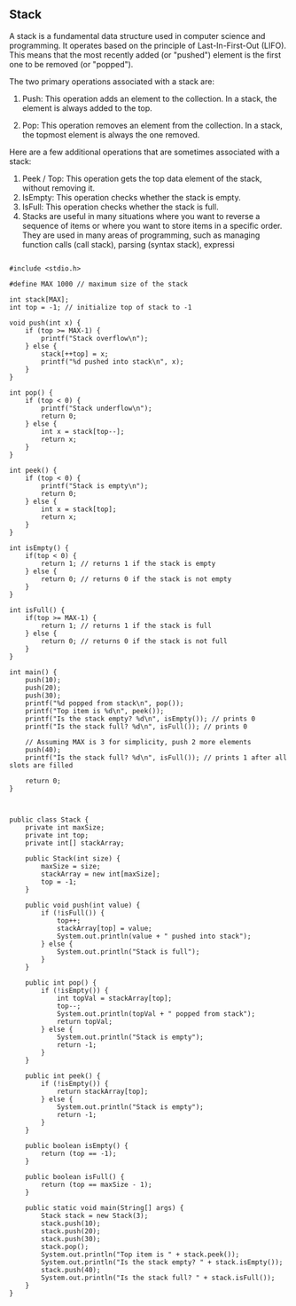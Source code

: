 ## Stack 

A stack is a fundamental data structure used in computer science and programming. It operates based on the principle of Last-In-First-Out (LIFO). This means that the most recently added (or "pushed") element is the first one to be removed (or "popped").

The two primary operations associated with a stack are:

1. Push: This operation adds an element to the collection. In a stack, the element is always added to the top.

2. Pop: This operation removes an element from the collection. In a stack, the topmost element is always the one removed.

Here are a few additional operations that are sometimes associated with a stack:

1. Peek / Top: This operation gets the top data element of the stack, without removing it.
2. IsEmpty: This operation checks whether the stack is empty.
3. IsFull: This operation checks whether the stack is full.
4. Stacks are useful in many situations where you want to reverse a sequence of items or where you want to store items in a specific order. They are used in many areas of programming, such as managing function calls (call stack), parsing (syntax stack), expressi

```

#include <stdio.h>

#define MAX 1000 // maximum size of the stack

int stack[MAX];
int top = -1; // initialize top of stack to -1

void push(int x) {
    if (top >= MAX-1) {
        printf("Stack overflow\n");
    } else {
        stack[++top] = x;
        printf("%d pushed into stack\n", x);
    }
}

int pop() {
    if (top < 0) {
        printf("Stack underflow\n");
        return 0;
    } else {
        int x = stack[top--];
        return x;
    }
}

int peek() {
    if (top < 0) {
        printf("Stack is empty\n");
        return 0;
    } else {
        int x = stack[top];
        return x;
    }
}

int isEmpty() {
    if(top < 0) {
        return 1; // returns 1 if the stack is empty
    } else {
        return 0; // returns 0 if the stack is not empty
    }
}

int isFull() {
    if(top >= MAX-1) {
        return 1; // returns 1 if the stack is full
    } else {
        return 0; // returns 0 if the stack is not full
    }
}

int main() {
    push(10);
    push(20);
    push(30);
    printf("%d popped from stack\n", pop());
    printf("Top item is %d\n", peek());
    printf("Is the stack empty? %d\n", isEmpty()); // prints 0
    printf("Is the stack full? %d\n", isFull()); // prints 0

    // Assuming MAX is 3 for simplicity, push 2 more elements
    push(40);
    printf("Is the stack full? %d\n", isFull()); // prints 1 after all slots are filled

    return 0;
}


```


```

public class Stack {
    private int maxSize;
    private int top;
    private int[] stackArray;

    public Stack(int size) {
        maxSize = size;
        stackArray = new int[maxSize];
        top = -1;
    }

    public void push(int value) {
        if (!isFull()) {
            top++;
            stackArray[top] = value;
            System.out.println(value + " pushed into stack");
        } else {
            System.out.println("Stack is full");
        }
    }

    public int pop() {
        if (!isEmpty()) {
            int topVal = stackArray[top];
            top--;
            System.out.println(topVal + " popped from stack");
            return topVal;
        } else {
            System.out.println("Stack is empty");
            return -1;
        }
    }

    public int peek() {
        if (!isEmpty()) {
            return stackArray[top];
        } else {
            System.out.println("Stack is empty");
            return -1;
        }
    }

    public boolean isEmpty() {
        return (top == -1);
    }

    public boolean isFull() {
        return (top == maxSize - 1);
    }

    public static void main(String[] args) {
        Stack stack = new Stack(3);
        stack.push(10);
        stack.push(20);
        stack.push(30);
        stack.pop();
        System.out.println("Top item is " + stack.peek());
        System.out.println("Is the stack empty? " + stack.isEmpty());
        stack.push(40);
        System.out.println("Is the stack full? " + stack.isFull());
    }
}

```


